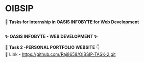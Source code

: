 # OIBSIP
🎯 **Tasks for Internship in OASIS INFOBYTE  for Web Development**  
<br />

   **✨ OASIS INFOBYTE - WEB DEVELOPMENT  ✨**
<br />
<br />
🚀  **Task 2 -PERSONAL PORTFOLIO WEBSITE** 👇
<br>
🔗 Link - https://github.com/Raj8658/OIBSIP-TASK-2.git
<br />

